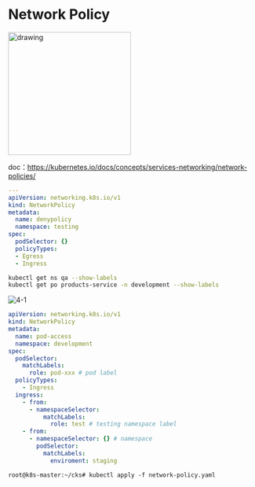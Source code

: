 # Network Policy

<img src="../images/4.png" alt="drawing" width="250"/>

doc：https://kubernetes.io/docs/concepts/services-networking/network-policies/

```yaml
---
apiVersion: networking.k8s.io/v1
kind: NetworkPolicy
metadata:
  name: denypolicy
  namespace: testing
spec:
  podSelector: {}
  policyTypes:
  - Egress
  - Ingress
```

```sh
kubectl get ns qa --show-labels
kubectl get po products-service -n development --show-labels
```

![4-1](../images/4-1.png)
```yaml
apiVersion: networking.k8s.io/v1
kind: NetworkPolicy
metadata:
  name: pod-access
  namespace: development
spec:
  podSelector:
    matchLabels:
      role: pod-xxx # pod label
  policyTypes:
    - Ingress
  ingress:
    - from:
      - namespaceSelector:
          matchLabels:
            role: test # testing namespace label
    - from:
      - namespaceSelector: {} # namespace
        podSelector:
          matchLabels:
            enviroment: staging
```

```
root@k8s-master:~/cks# kubectl apply -f network-policy.yaml
```

